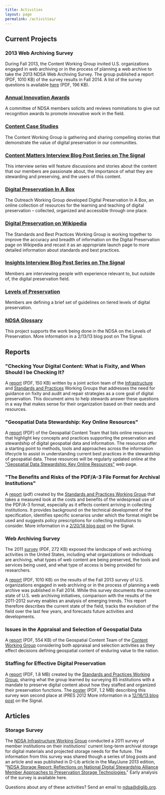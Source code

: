 ```yaml
---
title: Activities
layout: page
permalink: /activities/
---
```


## Current Projects

### 2013 Web Archiving Survey
During Fall 2013, the Content Working Group invited U.S. organizations engaged in web archiving or in the process of planning a web archive to take the 2013 NDSA Web Archiving Survey. The group published a report (PDF, 1010 KB) of the survey results in Fall 2014. A list of the survey questions is available [here](/documents/ndsa_web_archiving_survey_2013.pdf) (PDF, 196 KB).

### [Annual Innovation Awards](http://blogs.loc.gov/digitalpreservation/2013/06/and-the-winner-is-announcing-the-2013-ndsa-innovation-award-winners/)
A committee of NDSA members solicits and reviews nominations to give out recognition awards to promote innovative work in the field.

### [Content Case Studies](/activities/case-studies/)
The Content Working Group is gathering and sharing compelling stories that demonstrate the value of digital preservation in our communities.

### [Content Matters Interview Blog Post Series on The Signal](http://blogs.loc.gov/digitalpreservation/category/content-matters-interview/)
This interview series will feature discussions and stories about the content that our members are passionate about, the importance of what they are stewarding and preserving, and the users of this content.

### [Digital Preservation In A Box](http://dpoutreach.net/)
The Outreach Working Group developed Digital Preservation In A Box, an online collection of resources for the learning and teaching of digital preservation – collected, organized and accessible through one place.

### [Digital Preservation on Wikipedia](http://en.wikipedia.org/wiki/Wikipedia:WikiProject_Digital_Preservation)
The Standards and Best Practices Working Group is working together to improve the accuracy and breadth of information on the Digital Preservation page on Wikipedia and recast it as an appropriate launch page to more detailed information about standards and best practices.

### [Insights Interview Blog Post Series on The Signal](http://blogs.loc.gov/digitalpreservation/category/insights-interview/)
Members are interviewing people with experience relevant to, but outside of, the digital preservation field.

### [Levels of Preservation](/activities/)
Members are defining a brief set of guidelines on tiered levels of digital preservation.

### [NDSA Glossary](/glossary/)
This project supports the work being done in the NDSA on the Levels of Preservation. More information in a 2/13/13 blog post on The Signal.

## Reports

### "Checking Your Digital Content: What is Fixity, and When Should I be Checking It?

A [report](/documents/NDSA-Fixity-Guidance-Report-final100214.pdf) (PDF, 150 KB) written by a joint action team of the [Infrastructure](/working-groups/infrastructure/) and [Standards and Practices](/working-groups/standards-and-practices/) Working Groups that addresses the need for guidance on fixity and audit and repair strategies as a core goal of digital preservation. This document aims to help stewards answer these questions in a way that makes sense for their organization based on their needs and resources.

### "Geospatial Data Stewardship: Key Online Resources"

A [report](/documents/NDSA_Geo-stewardship-key-resources_final030414.pdf) (PDF) of the Geospatial Content Team that lists online resources that highlight key concepts and practices supporting the preservation and stewardship of digital geospatial data and information. The resources offer a starting point to methods, tools and approaches across the information lifecycle to assist in understanding current best practices in the stewardship of geospatial data. These resources will be regularly updated online at the ["Geospatial Data Stewardship: Key Online Resources"](/working-groups/content/geospatial-data-stewardship/) web page.

### "The Benefits and Risks of the PDF/A-3 File Format for Archival Institutions"

A [report](/documents/NDSA_PDF_A3_report_final022014.pdf) (pdf) created by the [Standards and Practices Working Group](/working-groups/standards-and-practices) that takes a measured look at the costs and benefits of the widespread use of the PDF/A-3 format, especially as it effects content arriving in collecting institutions. It provides background on the technical development of the specification, identifies specific scenarios under which the format might be used and suggests policy prescriptions for collecting institutions to consider. More information in a [2/20/14 blog post](http://blogs.loc.gov/digitalpreservation/2014/02/new-ndsa-report-the-benefits-and-risks-of-the-pdfa-3-file-format-for-archival-institutions/) on the Signal.

### Web Archiving Survey

The 2011 [survey](/documents/USWebArchivingSurvey.pdf) (PDF, 272 KB) exposed the landscape of web archiving activities in the United States, including what organizations or individuals are archiving, what types of web content are being preserved, the tools and services being used, and what type of access is being provided for researchers.

A [report](/documents/NDSA_USWebArchivingSurvey_2013.pdf) (PDF, 1010 KB) on the results of the Fall 2013 survey of U.S. organizations engaged in web archiving or in the process of planning a web archive was published in Fall 2014. While this survey documents the current state of U.S. web archiving initiatives, comparison with the results of the 2011-2012 survey enables an analysis of emerging trends. This report therefore describes the current state of the field, tracks the evolution of the field over the last few years, and forecasts future activities and developments.

### Issues in the Appraisal and Selection of Geospatial Data
A [report](/documents/NDSA_AppraisalSelection_report_final102413.pdf) (PDF, 554 KB) of the Geospatial Content Team of the [Content Working Group](/working-groups/content/) considering both appraisal and selection activities as they effect decisions defining geospatial content of enduring value to the nation.

### Staffing for Effective Digital Preservation

A [report](/documents/NDSA-Staffing-Survey-Report-Final122013.pdf) (PDF, 1.8 MB) created by the [Standards and Practices Working Group](/working-groups/standards-and-practices/), sharing what the group learned by surveying 85 institutions with a mandate to preserve digital content about how they staffed and organized their preservation functions. The [poster](/documents/NDSA-staff-survey-poster-ipres2012.pdf) (PDF, 1.2 MB) describing this survey won second place at iPRES 2012 More information in a [12/16/13 blog post](http://blogs.loc.gov/digitalpreservation/2013/12/just-released-staffing-for-effective-digital-preservation-an-ndsa-report/) on the Signal.

## Articles

### Storage Survey
The [NDSA Infrastructure Working Group](/working-groups/infrastructure/) conducted a 2011 survey of member institutions on their institutions' current long-term archival storage for digital materials and projected storage needs for the future. The information from this survey was shared though a series of blog posts and an article and was published in D-Lib article in the May/June 2013 edition, "[NDSA Storage Report: Reflections on National Digital Stewardship Alliance Member Approaches to Preservation Storage Technologies.](http://www.dlib.org/dlib/may13/altman/05altman.html)" Early analysis of the survey is available here.

Questions about any of these activities? Send an email to ndsa@diglib.org.
